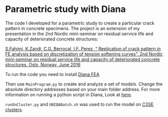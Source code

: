 # Parametric study with Diana

The code I developed for a parametric study to create a particular crack pattern in concrete specimens.
The project is an extension of my presentation in the 2nd Nordic mini-seminar on residual service life and capacity of deteriorated concrete structures:

 [S.Fahimi, K.Zandi, C.G. Berrocal, I.F. Perez, “ Replication of crack pattern in FE analysis based on discretization of tension softening curves”, 2nd Nordic mini-seminar on residual service life and capacity of deteriorated concrete structures, Oslo, Norway, June 2016](https://www.researchgate.net/publication/308612153_Replication_of_crack_pattern_in_FE_analysis_based_on_discretization_of_tension_softening_curves)

 To run the code you need to install [Diana FEA](https://dianafea.com/)

 Then use `MainProgram.py` to create and analyze a set of models. Change the absolute directory addresses based on your main folder address.
 For more information on running a python script in Diana, Look at [here](https://dianafea.com/manuals/d95/GetStart/node137.html).

 `runOnCluster.py` and `UNIQABatch.sh` was used to run the model on [C3SE clusters](https://www.c3se.chalmers.se/).

 